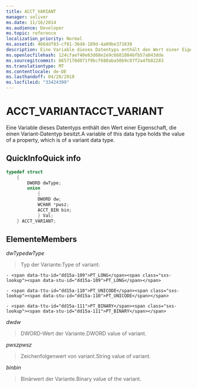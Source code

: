 ```yaml
---
title: ACCT_VARIANT
manager: soliver
ms.date: 11/16/2014
ms.audience: Developer
ms.topic: reference
localization_priority: Normal
ms.assetid: 4664df83-cf81-36d4-189d-4a09be371638
description: Eine Variable dieses Datentyps enthält den Wert einer Eigenschaft, die einen Variant-Datentyp besitzt.
ms.openlocfilehash: 124cfaef40e63d60e2e9c6681884bfb57a043dde
ms.sourcegitcommit: 8657170d071f9bcf680aba50b9c07f2a4fb82283
ms.translationtype: MT
ms.contentlocale: de-DE
ms.lasthandoff: 04/28/2019
ms.locfileid: "33424399"
---
```

# <a name="acct_variant"></a><span data-ttu-id="dd15a-103">ACCT_VARIANT</span><span class="sxs-lookup"><span data-stu-id="dd15a-103">ACCT_VARIANT</span></span>

<span data-ttu-id="dd15a-104">Eine Variable dieses Datentyps enthält den Wert einer Eigenschaft, die einen Variant-Datentyp besitzt.</span><span class="sxs-lookup"><span data-stu-id="dd15a-104">A variable of this data type holds the value of a property, which is of a variant data type.</span></span>
  
## <a name="quick-info"></a><span data-ttu-id="dd15a-105">QuickInfo</span><span class="sxs-lookup"><span data-stu-id="dd15a-105">Quick info</span></span>

```cpp
typedef struct 
    { 
        DWORD dwType; 
        union  
            { 
            DWORD dw; 
            WCHAR *pwsz; 
            ACCT_BIN bin; 
            } Val; 
    } ACCT_VARIANT; 

```

## <a name="members"></a><span data-ttu-id="dd15a-106">Elemente</span><span class="sxs-lookup"><span data-stu-id="dd15a-106">Members</span></span>

<span data-ttu-id="dd15a-107">_dwType_</span><span class="sxs-lookup"><span data-stu-id="dd15a-107">_dwType_</span></span>
  
> <span data-ttu-id="dd15a-108">Typ der Variante:</span><span class="sxs-lookup"><span data-stu-id="dd15a-108">Type of variant:</span></span>
    
    - <span data-ttu-id="dd15a-109">PT_LONG</span><span class="sxs-lookup"><span data-stu-id="dd15a-109">PT_LONG</span></span>
    
    - <span data-ttu-id="dd15a-110">PT_UNICODE</span><span class="sxs-lookup"><span data-stu-id="dd15a-110">PT_UNICODE</span></span>
    
    - <span data-ttu-id="dd15a-111">PT_BINARY</span><span class="sxs-lookup"><span data-stu-id="dd15a-111">PT_BINARY</span></span>
    
<span data-ttu-id="dd15a-112">_dw_</span><span class="sxs-lookup"><span data-stu-id="dd15a-112">_dw_</span></span>
  
> <span data-ttu-id="dd15a-113">DWORD-Wert der Variante.</span><span class="sxs-lookup"><span data-stu-id="dd15a-113">DWORD value of variant.</span></span>
    
<span data-ttu-id="dd15a-114">_pwsz_</span><span class="sxs-lookup"><span data-stu-id="dd15a-114">_pwsz_</span></span>
  
> <span data-ttu-id="dd15a-115">Zeichenfolgenwert von variant.</span><span class="sxs-lookup"><span data-stu-id="dd15a-115">String value of variant.</span></span>
    
<span data-ttu-id="dd15a-116">_bin_</span><span class="sxs-lookup"><span data-stu-id="dd15a-116">_bin_</span></span>
  
> <span data-ttu-id="dd15a-117">Binärwert der Variante.</span><span class="sxs-lookup"><span data-stu-id="dd15a-117">Binary value of the variant.</span></span>
    

